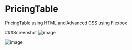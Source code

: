 # PricingTable
PricingTable using HTML and Advanced CSS using Flexbox


###Screenshot
![image](https://github.com/Keenu22/PricingTable/assets/128450063/dbeb9b91-fade-4795-95af-0e6923b8fd7b)

![image](https://github.com/Keenu22/PricingTable/assets/128450063/6ea402fc-0941-47f1-8a9e-ad7694a9dbd1)

